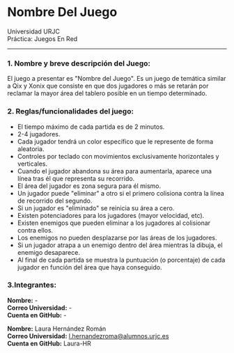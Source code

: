 # Nombre Del Juego
Universidad URJC  
Práctica: Juegos En Red
____

### 1. Nombre y breve descripción del Juego:
El juego a presentar es "Nombre del Juego". Es un juego de temática similar a Qix y Xonix que consiste en que dos jugadores o más se retarán por reclamar la mayor área del tablero posible en un tiempo determinado.

### 2. Reglas/funcionalidades del juego:
  * El tiempo máximo de cada partida es de 2 minutos.
  * 2-4 jugadores.
  * Cada jugador tendrá un color específico que le represente de forma aleatoria.
  * Controles por teclado con movimientos exclusivamente horizontales y verticales.
  * Cuando el jugador abandona su área para aumentarla, aparece una línea tras él que representa su recorrido.
  * El área del jugador es zona segura para él mismo.
  * Un jugador puede "eliminar" a otro si el primero colisiona contra la línea de recorrido del segundo.
  * Si un jugador es "eliminado" se reinicia su área a cero.
  * Existen potenciadores para los jugadores (mayor velocidad, etc).
  * Existen enemigos que pueden eliminar a los jugadores al colisionar contra ellos.
  * Los enemigos no pueden desplazarse por las áreas de los jugadores.
  * Si un jugador atrapa a un enemigo dentro del área mientras la dibuja, el enemigo desaparece.
  * Al final de cada partida se muestra la puntuación (o porcentaje) de cada jugador en función del área que haya conseguido.

### 3.Integrantes:
**Nombre:** -  
**Correo Universidad:** -  
**Cuenta en GitHub:** -  

**Nombre:** Laura Hernández Román  
**Correo Universidad:** l.hernandezroma@alumnos.urjc.es  
**Cuenta en GitHub:** Laura-HR  

